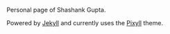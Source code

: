 Personal page of Shashank Gupta.

Powered by [Jekyll](http://jekyllrb.com/) and currently uses the [Pixyll](http://www.pixyll.com) theme.
